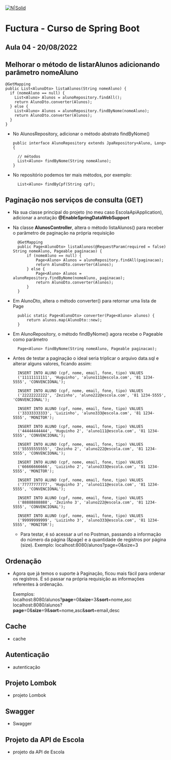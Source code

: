 [![N|Solid](https://encrypted-tbn0.gstatic.com/images?q=tbn:ANd9GcTCpE4j0_9z28bBm16L_pnFlq4ip65HWKlx9-Vg_lzQ&s)](https://encrypted-tbn0.gstatic.com/images?q=tbn:ANd9GcTCpE4j0_9z28bBm16L_pnFlq4ip65HWKlx9-Vg_lzQ&s)

# Fuctura - Curso de Spring Boot

## Aula 04 - 20/08/2022

## Melhorar o método de listarAlunos adicionando parâmetro nomeAluno

    @GetMapping
    public List<AlunoDto> listaAlunos(String nomeAluno) {
      if (nomeAluno == null) {
        List<Aluno> Alunos = alunoRepository.findAll();
        return AlunoDto.converter(Alunos);
      } else {
        List<Aluno> Alunos = alunoRepository.findByNome(nomeAluno);
        return AlunoDto.converter(Alunos);
      }
    }

- No AlunosRepository, adicionar o método abstrato findByNome()

      public interface AlunoRepository extends JpaRepository<Aluno, Long> {

        // métodos
        List<Aluno> findByNome(String nomeAluno);
      }

- No repositório podemos ter mais métodos, por exemplo:
        
        List<Aluno> findByCpf(String cpf);


## Paginação nos serviços de consulta (GET)

- Na sua classe principal do projeto (no meu caso EscolaApiApplication), adicionar a anotação **@EnableSpringDataWebSupport**

- Na classe **AlunosController**, altera o método listaAlunos() para receber o parâmetro de paginação na própria requisição

        @GetMapping
        public Page<AlunoDto> listaAlunos(@RequestParam(required = false) String nomeAluno, Pageable paginacao) {
            if (nomeAluno == null) {
                Page<Aluno> Alunos = alunoRepository.findAll(paginacao);
                return AlunoDto.converter(Alunos);
            } else {
                Page<Aluno> Alunos = alunoRepository.findByNome(nomeAluno, paginacao);
                return AlunoDto.converter(Alunos);
            }
        }
    
- Em AlunoDto, altera o método converter() para retornar uma lista de Page<AlunoDto> 

        public static Page<AlunoDto> converter(Page<Aluno> alunos) {
            return alunos.map(AlunoDto::new);
        }

- Em AlunoRepository, o método findByNome() agora recebe o Pageable como parâmetro

	    Page<Aluno> findByNome(String nomeAluno, Pageable paginacao);

- Antes de testar a paginação o ideal seria triplicar o arquivo data.sql e alterar alguns valores, ficando assim:

        INSERT INTO ALUNO (cpf, nome, email, fone, tipo) VALUES  
        ('11111111111', 'Huguinho', 'aluno111@escola.com', '81 1234-5555', 'CONVENCIONAL');

        INSERT INTO ALUNO (cpf, nome, email, fone, tipo) VALUES  
        ('22222222222', 'Zezinho', 'aluno222@escola.com', '81 1234-5555', 'CONVENCIONAL');

        INSERT INTO ALUNO (cpf, nome, email, fone, tipo) VALUES  
        ('33333333333', 'Luizinho', 'aluno333@escola.com', '81 1234-5555', 'MONITOR');

        INSERT INTO ALUNO (cpf, nome, email, fone, tipo) VALUES  
        ('44444444444', 'Huguinho 2', 'aluno111@escola.com', '81 1234-5555', 'CONVENCIONAL');

        INSERT INTO ALUNO (cpf, nome, email, fone, tipo) VALUES  
        ('55555555555', 'Zezinho 2', 'aluno222@escola.com', '81 1234-5555', 'CONVENCIONAL');

        INSERT INTO ALUNO (cpf, nome, email, fone, tipo) VALUES  
        ('66666666666', 'Luizinho 2', 'aluno333@escola.com', '81 1234-5555', 'MONITOR');

        INSERT INTO ALUNO (cpf, nome, email, fone, tipo) VALUES  
        ('77777777777', 'Huguinho 3', 'aluno111@escola.com', '81 1234-5555', 'CONVENCIONAL');

        INSERT INTO ALUNO (cpf, nome, email, fone, tipo) VALUES  
        ('88888888888', 'Zezinho 3', 'aluno222@escola.com', '81 1234-5555', 'CONVENCIONAL');

        INSERT INTO ALUNO (cpf, nome, email, fone, tipo) VALUES  
        ('99999999999', 'Luizinho 3', 'aluno333@escola.com', '81 1234-5555', 'MONITOR');



    - Para testar, é só acessar a url no Postman, passando a informação do número da página (&page) e a quantidade de registros por página (size).
        Exemplo: localhost:8080/alunos?page=0&size=3


## Ordenação

- Agora que já temos o suporte à Paginação, ficou mais fácil para ordenar os registros. É só passar na própria requisição as informações referentes à ordenação.

    Exemplos: <br>
    localhost:8080/alunos?**page**=0&**size**=3&**sort**=nome,asc <br>
    localhost:8080/alunos?**page**=0&**size**=9&**sort**=nome,asc&**sort**=email,desc <br>
    

## Cache

- cache

## Autenticação

- autenticação

## Projeto Lombok

- projeto Lombok

## Swagger

- Swagger

## Projeto da API de Escola

- projeto da API de Escola


